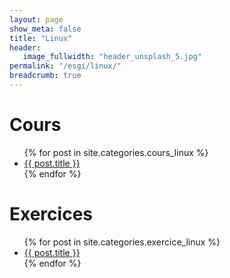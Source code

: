 ```yaml
---
layout: page
show_meta: false
title: "Linux"
header:
   image_fullwidth: "header_unsplash_5.jpg"
permalink: "/esgi/linux/"
breadcrumb: true
---
```


# **Cours**
<ul>
    {% for post in site.categories.cours_linux %}
    <li><a href="{{ site.url }}{{ post.url }}">{{ post.title }}</a></li>
    {% endfor %}
</ul>

# **Exercices**
<ul>
    {% for post in site.categories.exercice_linux %}
    <li><a href="{{ site.url }}{{ post.url }}">{{ post.title }}</a></li>
    {% endfor %}
</ul>
